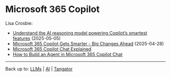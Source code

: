 # Microsoft 365 Copilot

Lisa Crosbie:
- [Understand the AI reasoning model powering Copilot’s smartest features](understand-the-ai-reasoning-model.md) (2025-05-05)
- [Microsoft 365 Copilot Gets Smarter - Big Changes Ahead](m365-copilot-gets-smarter.md) (2025-04-28)
- [Microsoft 365 Copilot Chat Explained](ms365-copilot-chat-explained.md)
- [How to Build an Agent in Microsoft 365 Copilot Chat](how-to-build-an-agent-chat.md)

----

Back up to: [LLMs](../index.md) | [AI](../../index.md) | [Tangator](../../../index.md)
